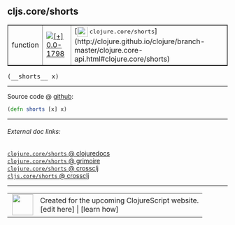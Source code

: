 ## cljs.core/shorts



 <table border="1">
<tr>
<td>function</td>
<td><a href="https://github.com/cljsinfo/cljs-api-docs/tree/0.0-1798"><img valign="middle" alt="[+] 0.0-1798" title="Added in 0.0-1798" src="https://img.shields.io/badge/+-0.0--1798-lightgrey.svg"></a> </td>
<td>
[<img height="24px" valign="middle" src="http://i.imgur.com/1GjPKvB.png"> <samp>clojure.core/shorts</samp>](http://clojure.github.io/clojure/branch-master/clojure.core-api.html#clojure.core/shorts)
</td>
</tr>
</table>


 <samp>
(__shorts__ x)<br>
</samp>

---







Source code @ [github](https://github.com/clojure/clojurescript/blob/r2814/src/cljs/cljs/core.cljs#L2059):

```clj
(defn shorts [x] x)
```

<!--
Repo - tag - source tree - lines:

 <pre>
clojurescript @ r2814
└── src
    └── cljs
        └── cljs
            └── <ins>[core.cljs:2059](https://github.com/clojure/clojurescript/blob/r2814/src/cljs/cljs/core.cljs#L2059)</ins>
</pre>

-->

---



###### External doc links:

[`clojure.core/shorts` @ clojuredocs](http://clojuredocs.org/clojure.core/shorts)<br>
[`clojure.core/shorts` @ grimoire](http://conj.io/store/v1/org.clojure/clojure/1.7.0-beta3/clj/clojure.core/shorts/)<br>
[`clojure.core/shorts` @ crossclj](http://crossclj.info/fun/clojure.core/shorts.html)<br>
[`cljs.core/shorts` @ crossclj](http://crossclj.info/fun/cljs.core.cljs/shorts.html)<br>

---

 <table>
<tr><td>
<img valign="middle" align="right" width="48px" src="http://i.imgur.com/Hi20huC.png">
</td><td>
Created for the upcoming ClojureScript website.<br>
[edit here] | [learn how]
</td></tr></table>

[edit here]:https://github.com/cljsinfo/cljs-api-docs/blob/master/cljsdoc/cljs.core_shorts.cljsdoc
[learn how]:https://github.com/cljsinfo/cljs-api-docs/wiki/cljsdoc-files

<!--

This information was too distracting to show to readers, but I'll leave it
commented here since it is helpful to:

- pretty-print the data used to generate this document
- and show how to retrieve that data



The API data for this symbol:

```clj
{:ns "cljs.core",
 :name "shorts",
 :signature ["[x]"],
 :history [["+" "0.0-1798"]],
 :type "function",
 :full-name-encode "cljs.core_shorts",
 :source {:code "(defn shorts [x] x)",
          :title "Source code",
          :repo "clojurescript",
          :tag "r2814",
          :filename "src/cljs/cljs/core.cljs",
          :lines [2059]},
 :full-name "cljs.core/shorts",
 :clj-symbol "clojure.core/shorts"}

```

Retrieve the API data for this symbol:

```clj
;; from Clojure REPL
(require '[clojure.edn :as edn])
(-> (slurp "https://raw.githubusercontent.com/cljsinfo/cljs-api-docs/catalog/cljs-api.edn")
    (edn/read-string)
    (get-in [:symbols "cljs.core/shorts"]))
```

-->
